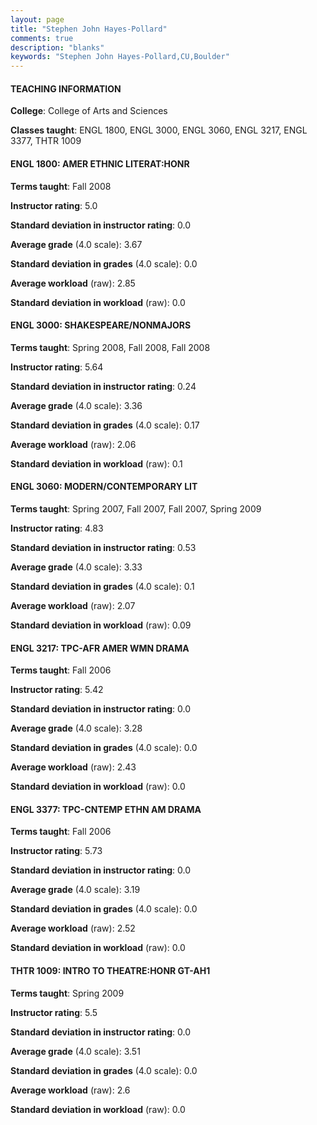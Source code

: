 ```yaml
---
layout: page
title: "Stephen John Hayes-Pollard" 
comments: true
description: "blanks"
keywords: "Stephen John Hayes-Pollard,CU,Boulder"
---
```

<head>
<script src="https://ajax.googleapis.com/ajax/libs/jquery/2.1.3/jquery.min.js"></script>
<script src="https://dl.dropboxusercontent.com/s/pc42nxpaw1ea4o9/highcharts.js?dl=0"></script>
<!-- <script src="../assets/js/highcharts.js"></script> -->
<style type="text/css">@font-face {
	font-family: "Bebas Neue";
	src: url(https://www.filehosting.org/file/details/544349/BebasNeue Regular.otf) format("opentype");
	}
	h1.Bebas { 
		font-family: "Bebas Neue", Verdana, Tahoma;
	}
</style>
</head>
	   
#### TEACHING INFORMATION

**College**: College of Arts and Sciences

**Classes taught**: ENGL 1800, ENGL 3000, ENGL 3060, ENGL 3217, ENGL 3377, THTR 1009

#### ENGL 1800: AMER ETHNIC LITERAT:HONR

**Terms taught**: Fall 2008

**Instructor rating**: 5.0

**Standard deviation in instructor rating**: 0.0

**Average grade** (4.0 scale): 3.67

**Standard deviation in grades** (4.0 scale): 0.0

**Average workload** (raw): 2.85

**Standard deviation in workload** (raw): 0.0

#### ENGL 3000: SHAKESPEARE/NONMAJORS

**Terms taught**: Spring 2008, Fall 2008, Fall 2008

**Instructor rating**: 5.64

**Standard deviation in instructor rating**: 0.24

**Average grade** (4.0 scale): 3.36

**Standard deviation in grades** (4.0 scale): 0.17

**Average workload** (raw): 2.06

**Standard deviation in workload** (raw): 0.1

#### ENGL 3060: MODERN/CONTEMPORARY LIT

**Terms taught**: Spring 2007, Fall 2007, Fall 2007, Spring 2009

**Instructor rating**: 4.83

**Standard deviation in instructor rating**: 0.53

**Average grade** (4.0 scale): 3.33

**Standard deviation in grades** (4.0 scale): 0.1

**Average workload** (raw): 2.07

**Standard deviation in workload** (raw): 0.09

#### ENGL 3217: TPC-AFR AMER WMN DRAMA

**Terms taught**: Fall 2006

**Instructor rating**: 5.42

**Standard deviation in instructor rating**: 0.0

**Average grade** (4.0 scale): 3.28

**Standard deviation in grades** (4.0 scale): 0.0

**Average workload** (raw): 2.43

**Standard deviation in workload** (raw): 0.0

#### ENGL 3377: TPC-CNTEMP ETHN AM DRAMA

**Terms taught**: Fall 2006

**Instructor rating**: 5.73

**Standard deviation in instructor rating**: 0.0

**Average grade** (4.0 scale): 3.19

**Standard deviation in grades** (4.0 scale): 0.0

**Average workload** (raw): 2.52

**Standard deviation in workload** (raw): 0.0

#### THTR 1009: INTRO TO THEATRE:HONR GT-AH1

**Terms taught**: Spring 2009

**Instructor rating**: 5.5

**Standard deviation in instructor rating**: 0.0

**Average grade** (4.0 scale): 3.51

**Standard deviation in grades** (4.0 scale): 0.0

**Average workload** (raw): 2.6

**Standard deviation in workload** (raw): 0.0

